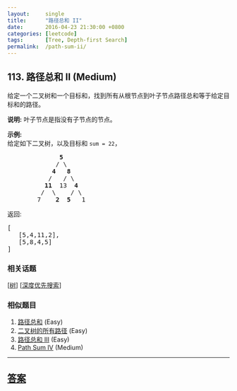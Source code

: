 ```yaml
---
layout:     single
title:      "路径总和 II"
date:       2016-04-23 21:30:00 +0800
categories: [leetcode]
tags:       [Tree, Depth-first Search]
permalink:  /path-sum-ii/
---
```


## 113. 路径总和 II (Medium)

<p>给定一个二叉树和一个目标和，找到所有从根节点到叶子节点路径总和等于给定目标和的路径。</p>

<p><strong>说明:</strong>&nbsp;叶子节点是指没有子节点的节点。</p>

<p><strong>示例:</strong><br>
给定如下二叉树，以及目标和&nbsp;<code>sum = 22</code>，</p>

<pre>              <strong>5</strong>
             / \
            <strong>4</strong>   <strong>8</strong>
           /   / \
          <strong>11</strong>  13  <strong>4</strong>
         /  \    / \
        7    <strong>2</strong>  <strong>5</strong>   1
</pre>

<p>返回:</p>

<pre>[
   [5,4,11,2],
   [5,8,4,5]
]
</pre>

### 相关话题
  [[树](https://github.com/openset/leetcode/tree/master/tag/tree/README.md)]
  [[深度优先搜索](https://github.com/openset/leetcode/tree/master/tag/depth-first-search/README.md)]

### 相似题目
  1. [路径总和](/path-sum) (Easy)
  1. [二叉树的所有路径](/binary-tree-paths) (Easy)
  1. [路径总和 III](/path-sum-iii) (Easy)
  1. [Path Sum IV](/path-sum-iv) (Medium)

---

## [答案](https://github.com/openset/leetcode/tree/master/problems/path-sum-ii)

